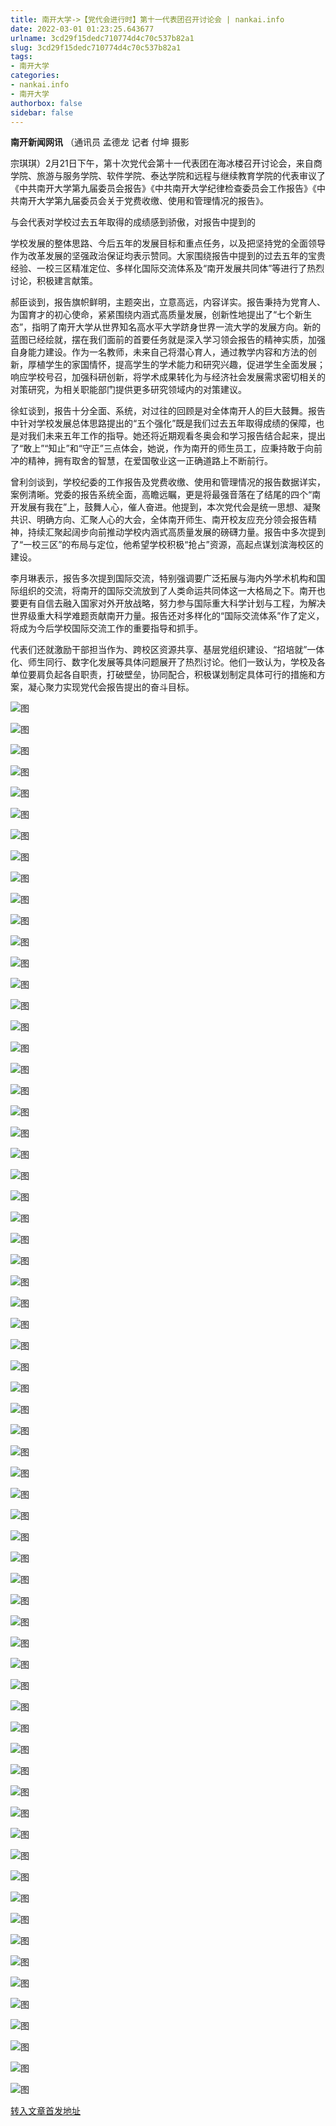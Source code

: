 ```yaml
---
title: 南开大学->【党代会进行时】第十一代表团召开讨论会 | nankai.info
date: 2022-03-01 01:23:25.643677
urlname: 3cd29f15dedc710774d4c70c537b82a1
slug: 3cd29f15dedc710774d4c70c537b82a1
tags: 
- 南开大学
categories:
- nankai.info
- 南开大学
authorbox: false
sidebar: false
---
```

**南开新闻网讯** （通讯员 孟德龙 记者 付坤 摄影

宗琪琪）2月21日下午，第十次党代会第十一代表团在海冰楼召开讨论会，来自商学院、旅游与服务学院、软件学院、泰达学院和远程与继续教育学院的代表审议了《中共南开大学第九届委员会报告》《中共南开大学纪律检查委员会工作报告》《中共南开大学第九届委员会关于党费收缴、使用和管理情况的报告》。

与会代表对学校过去五年取得的成绩感到骄傲，对报告中提到的
<!--more-->
学校发展的整体思路、今后五年的发展目标和重点任务，以及把坚持党的全面领导作为改革发展的坚强政治保证均表示赞同。大家围绕报告中提到的过去五年的宝贵经验、一校三区精准定位、多样化国际交流体系及“南开发展共同体”等进行了热烈讨论，积极建言献策。

郝臣谈到，报告旗帜鲜明，主题突出，立意高远，内容详实。报告秉持为党育人、为国育才的初心使命，紧紧围绕内涵式高质量发展，创新性地提出了“七个新生态”，指明了南开大学从世界知名高水平大学跻身世界一流大学的发展方向。新的蓝图已经绘就，摆在我们面前的首要任务就是深入学习领会报告的精神实质，加强自身能力建设。作为一名教师，未来自己将潜心育人，通过教学内容和方法的创新，厚植学生的家国情怀，提高学生的学术能力和研究兴趣，促进学生全面发展；响应学校号召，加强科研创新，将学术成果转化为与经济社会发展需求密切相关的对策研究，为相关职能部门提供更多研究领域内的对策建议。

徐虹谈到，报告十分全面、系统，对过往的回顾是对全体南开人的巨大鼓舞。报告中针对学校发展总体思路提出的“五个强化”既是我们过去五年取得成绩的保障，也是对我们未来五年工作的指导。她还将近期观看冬奥会和学习报告结合起来，提出了“敢上”“知止”和“守正”三点体会，她说，作为南开的师生员工，应秉持敢于向前冲的精神，拥有取舍的智慧，在爱国敬业这一正确道路上不断前行。

曾利剑谈到，学校纪委的工作报告及党费收缴、使用和管理情况的报告数据详实，案例清晰。党委的报告系统全面，高瞻远瞩，更是将最强音落在了结尾的四个“南开发展有我在”上，鼓舞人心，催人奋进。他提到，本次党代会是统一思想、凝聚共识、明确方向、汇聚人心的大会，全体南开师生、南开校友应充分领会报告精神，持续汇聚起阔步向前推动学校内涵式高质量发展的磅礴力量。报告中多次提到了“一校三区”的布局与定位，他希望学校积极“抢占”资源，高起点谋划滨海校区的建设。

李月琳表示，报告多次提到国际交流，特别强调要广泛拓展与海内外学术机构和国际组织的交流，将南开的国际交流放到了人类命运共同体这一大格局之下。南开也要更有自信去融入国家对外开放战略，努力参与国际重大科学计划与工程，为解决世界级重大科学难题贡献南开力量。报告还对多样化的“国际交流体系”作了定义，将成为今后学校国际交流工作的重要指导和抓手。

代表们还就激励干部担当作为、跨校区资源共享、基层党组织建设、“招培就”一体化、师生同行、数字化发展等具体问题展开了热烈讨论。他们一致认为，学校及各单位要肩负起各自职责，打破壁垒，协同配合，积极谋划制定具体可行的措施和方案，凝心聚力实现党代会报告提出的奋斗目标。

![图](http://news.nankai.edu.cn/ywsd/system/2022/02/22/g)

![图](http://news.nankai.edu.cn/ywsd/system/2022/02/22/p)

![图](http://news.nankai.edu.cn/ywsd/system/2022/02/22/j)

![图](http://news.nankai.edu.cn/ywsd/system/2022/02/22/)

![图](http://news.nankai.edu.cn/ywsd/system/2022/02/22/7)

![图](http://news.nankai.edu.cn/ywsd/system/2022/02/22/4)

![图](http://news.nankai.edu.cn/ywsd/system/2022/02/22/6)

![图](http://news.nankai.edu.cn/ywsd/system/2022/02/22/f)

![图](http://news.nankai.edu.cn/ywsd/system/2022/02/22/f)

![图](http://news.nankai.edu.cn/ywsd/system/2022/02/22/8)

![图](http://news.nankai.edu.cn/ywsd/system/2022/02/22/8)

![图](http://news.nankai.edu.cn/ywsd/system/2022/02/22/8)

![图](http://news.nankai.edu.cn/ywsd/system/2022/02/22/_)

![图](http://news.nankai.edu.cn/ywsd/system/2022/02/22/8)

![图](http://news.nankai.edu.cn/ywsd/system/2022/02/22/4)

![图](http://news.nankai.edu.cn/ywsd/system/2022/02/22/7)

![图](http://news.nankai.edu.cn/ywsd/system/2022/02/22/4)

![图](http://news.nankai.edu.cn/ywsd/system/2022/02/22/4)

![图](http://news.nankai.edu.cn/ywsd/system/2022/02/22/0)

![图](http://news.nankai.edu.cn/ywsd/system/2022/02/22/0)

![图](http://news.nankai.edu.cn/ywsd/system/2022/02/22/0)

![图](http://news.nankai.edu.cn/ywsd/system/2022/02/22/3)

![图](http://news.nankai.edu.cn/ywsd/system/2022/02/22/0)

![图](http://news.nankai.edu.cn/ywsd/system/2022/02/22/0)

![图](http://news.nankai.edu.cn/)

![图](http://news.nankai.edu.cn/ywsd/system/2022/02/22/7)

![图](http://news.nankai.edu.cn/ywsd/system/2022/02/22/4)

![图](http://news.nankai.edu.cn/ywsd/system/2022/02/22/4)

![图](http://news.nankai.edu.cn/)

![图](http://news.nankai.edu.cn/ywsd/system/2022/02/22/0)

![图](http://news.nankai.edu.cn/ywsd/system/2022/02/22/0)

![图](http://news.nankai.edu.cn/ywsd/system/2022/02/22/0)

![图](http://news.nankai.edu.cn/)

![图](http://news.nankai.edu.cn/ywsd/system/2022/02/22/3)

![图](http://news.nankai.edu.cn/ywsd/system/2022/02/22/0)

![图](http://news.nankai.edu.cn/ywsd/system/2022/02/22/0)

![图](http://news.nankai.edu.cn/)

![图](http://news.nankai.edu.cn/ywsd/system/2022/02/22/c)

![图](http://news.nankai.edu.cn/ywsd/system/2022/02/22/i)

![图](http://news.nankai.edu.cn/ywsd/system/2022/02/22/p)

![图](http://news.nankai.edu.cn/)

![图](http://news.nankai.edu.cn/ywsd/system/2022/02/22/n)

![图](http://news.nankai.edu.cn/ywsd/system/2022/02/22/c)

![图](http://news.nankai.edu.cn/ywsd/system/2022/02/22/)

![图](http://news.nankai.edu.cn/ywsd/system/2022/02/22/u)

![图](http://news.nankai.edu.cn/ywsd/system/2022/02/22/d)

![图](http://news.nankai.edu.cn/ywsd/system/2022/02/22/e)

![图](http://news.nankai.edu.cn/ywsd/system/2022/02/22/)

![图](http://news.nankai.edu.cn/ywsd/system/2022/02/22/i)

![图](http://news.nankai.edu.cn/ywsd/system/2022/02/22/a)

![图](http://news.nankai.edu.cn/ywsd/system/2022/02/22/k)

![图](http://news.nankai.edu.cn/ywsd/system/2022/02/22/n)

![图](http://news.nankai.edu.cn/ywsd/system/2022/02/22/a)

![图](http://news.nankai.edu.cn/ywsd/system/2022/02/22/n)

![图](http://news.nankai.edu.cn/ywsd/system/2022/02/22/)

![图](http://news.nankai.edu.cn/ywsd/system/2022/02/22/s)

![图](http://news.nankai.edu.cn/ywsd/system/2022/02/22/w)

![图](http://news.nankai.edu.cn/ywsd/system/2022/02/22/e)

![图](http://news.nankai.edu.cn/ywsd/system/2022/02/22/n)

![图](http://news.nankai.edu.cn/)

![图](http://news.nankai.edu.cn/)

![图](http://news.nankai.edu.cn/ywsd/system/2022/02/22/:)

![图](http://news.nankai.edu.cn/ywsd/system/2022/02/22/p)

![图](http://news.nankai.edu.cn/ywsd/system/2022/02/22/t)

![图](http://news.nankai.edu.cn/ywsd/system/2022/02/22/t)

![图](http://news.nankai.edu.cn/ywsd/system/2022/02/22/h)

[转入文章首发地址](http://news.nankai.edu.cn/ywsd/system/2022/02/22/030050356.shtml)